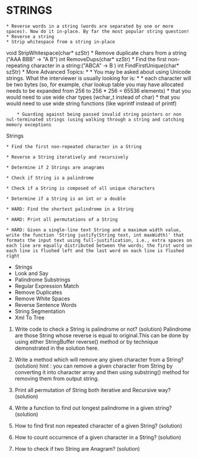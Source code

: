 # STRINGS

	* Reverse words in a string (words are separated by one or more spaces). Now do it in-place. By far the most popular string question!
	* Reverse a string
	* Strip whitespace from a string in-place
void StripWhitespace(char* szStr)
	* Remove duplicate chars from a string ("AAA BBB" -> "A B")
int RemoveDups(char* szStr)
	* Find the first non-repeating character in a string:("ABCA" -> B )
int FindFirstUnique(char* szStr)
	* More Advanced Topics:
	* 
		* You may be asked about using Unicode strings. What the interviewer is usually looking for is:
		* 
			* each character will be two bytes (so, for example, char lookup table you may have allocated needs to be expanded from 256 to 256 * 256 = 65536 elements)
			* that you would need to use wide char types (wchar_t instead of char)
			* that you would need to use wide string functions (like wprintf instead of printf)

		* Guarding against being passed invalid string pointers or non nul-terminated strings (using walking through a string and catching memory exceptions


Strings

	* Find the first non-repeated character in a String

	* Reverse a String iteratively and recursively

	* Determine if 2 Strings are anagrams

	* Check if String is a palindrome

	* Check if a String is composed of all unique characters

	* Determine if a String is an int or a double

	* HARD: Find the shortest palindrome in a String

	* HARD: Print all permutations of a String

	* HARD: Given a single-line text String and a maximum width value, write the function 'String justify(String text, int maxWidth)' that formats the input text using full-justification, i.e., extra spaces on each line are equally distributed between the words; the first word on each line is flushed left and the last word on each line is flushed right

- Strings
- Look and Say
- Palindrome Substrings
- Regular Expression Match
- Remove Duplicates
- Remove White Spaces
- Reverse Sentence Words
- String Segmentation
- Xml To Tree

1) Write code to check a String is palindrome or not? (solution)
Palindrome are those String whose reverse is equal to original.This can be done by using either StringBuffer reverse() method or by technique demonstrated in the solution here.


2) Write a method which will remove any given character from a String? (solution)
hint : you can remove a given character from String by converting it into character array and then using substring() method for removing them from output string.


3) Print all permutation of String both iterative and Recursive way? (solution)


4) Write a function to find out longest palindrome in a given string? (solution)


5) How to find first non repeated character of a given String? (solution)


6) How to count occurrence of a given character in a String? (solution)


7) How to check if two String are Anagram? (solution)


